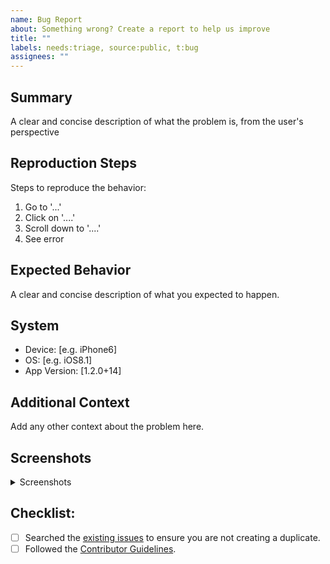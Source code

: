 ```yaml
---
name: Bug Report
about: Something wrong? Create a report to help us improve
title: ""
labels: needs:triage, source:public, t:bug
assignees: ""
---
```


## Summary

A clear and concise description of what the problem is, from the user's perspective

## Reproduction Steps

Steps to reproduce the behavior:

1. Go to '...'
2. Click on '....'
3. Scroll down to '....'
4. See error

## Expected Behavior

A clear and concise description of what you expected to happen.

## System

- Device: [e.g. iPhone6]
- OS: [e.g. iOS8.1]
- App Version: [1.2.0+14]

## Additional Context

Add any other context about the problem here.

## Screenshots

<details>
<summary>Screenshots</summary>
Add any relevant screenshots here
</details>

## Checklist:

- [ ] Searched the [existing issues](https://github.com/champ96k/craft_pro/issues) to ensure you are not creating a duplicate.
- [ ] Followed the [Contributor Guidelines](https://github.com/champ96k/craft_pro/blob/main/docs/CONTRIBUTING.md).
